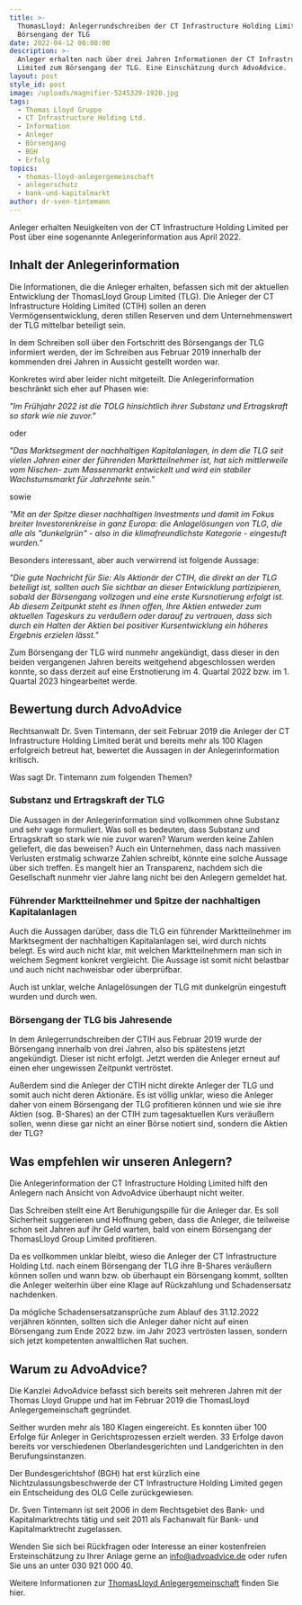 ```yaml
---
title: >-
  ThomasLloyd: Anlegerrundschreiben der CT Infrastructure Holding Limited zum
  Börsengang der TLG 
date: 2022-04-12 00:00:00
description: >-
  Anleger erhalten nach über drei Jahren Informationen der CT Infrastructure
  Limited zum Börsengang der TLG. Eine Einschätzung durch AdvoAdvice. 
layout: post
style_id: post
image: /uploads/magnifier-5245329-1920.jpg
tags:
  - Thomas Lloyd Gruppe
  - CT Infrastructure Holding Ltd.
  - Information
  - Anleger
  - Börsengang
  - BGH
  - Erfolg
topics:
  - thomas-lloyd-anlegergemeinschaft
  - anlegerschutz
  - bank-und-kapitalmarkt
author: dr-sven-tintemann
---
```

Anleger erhalten Neuigkeiten von der CT Infrastructure Holding Limited per Post über eine sogenannte Anlegerinformation aus April 2022.&nbsp;

## Inhalt der Anlegerinformation

Die Informationen, die die Anleger erhalten, befassen sich mit der aktuellen Entwicklung der ThomasLloyd Group Limited (TLG). Die Anleger der CT Infrastructure Holding Limited (CTIH) sollen an deren Vermögensentwicklung, deren stillen Reserven und dem Unternehmenswert der TLG mittelbar beteiligt sein.&nbsp;

In dem Schreiben soll über den Fortschritt des Börsengangs der TLG informiert werden, der im Schreiben aus Februar 2019 innerhalb der kommenden drei Jahren in Aussicht gestellt worden war.

Konkretes wird aber leider nicht mitgeteilt. Die Anlegerinformation beschränkt sich eher auf Phasen wie:&nbsp;

*"Im Frühjahr 2022 ist die TOLG hinsichtlich ihrer Substanz und Ertragskraft so stark wie nie zuvor."*

oder

*"Das Marktsegment der nachhaltigen Kapitalanlagen, in dem die TLG seit vielen Jahren einer der führenden Marktteilnehmer ist, hat sich mittlerweile vom Nischen- zum Massenmarkt entwickelt und wird ein stabiler Wachstumsmarkt für Jahrzehnte sein."*

sowie

*"Mit an der Spitze dieser nachhaltigen Investments und damit im Fokus breiter Investorenkreise in ganz Europa: die Anlagelösungen von TLG, die alle als "dunkelgrün" - also in die klimafreundlichste Kategorie - eingestuft wurden."*

Besonders interessant, aber auch verwirrend ist folgende Aussage:&nbsp;

*"Die gute Nachricht für Sie: Als Aktionär der CTIH, die direkt an der TLG beteiligt ist, sollten auch Sie sichtbar an dieser Entwicklung partizipieren, sobald der Börsengang vollzogen und eine erste Kursnotierung erfolgt ist. Ab diesem Zeitpunkt steht es Ihnen offen, Ihre Aktien entweder zum aktuellen Tageskurs zu veräußern oder darauf zu vertrauen, dass sich durch ein Halten der Aktien bei positiver Kursentwicklung ein höheres Ergebnis erzielen lässt."*

Zum Börsengang der TLG wird nunmehr angekündigt, dass dieser in den beiden vergangenen Jahren bereits weitgehend abgeschlossen werden konnte, so dass derzeit auf eine Erstnotierung im 4. Quartal 2022 bzw. im 1. Quartal 2023 hingearbeitet werde.&nbsp;

## Bewertung durch AdvoAdvice

Rechtsanwalt Dr. Sven Tintemann, der seit Februar 2019 die Anleger der CT Infrastructure Holding Limited berät und bereits mehr als 100 Klagen erfolgreich betreut hat, bewertet die Aussagen in der Anlegerinformation kritisch.&nbsp;

Was sagt Dr. Tintemann zum folgenden Themen?

### Substanz und Ertragskraft der TLG

Die Aussagen in der Anlegerinformation sind vollkommen ohne Substanz und sehr vage formuliert. Was soll es bedeuten, dass Substanz und Ertragskraft so stark wie nie zuvor waren? Warum werden keine Zahlen geliefert, die das beweisen? Auch ein Unternehmen, dass nach massiven Verlusten erstmalig schwarze Zahlen schreibt, könnte eine solche Aussage über sich treffen. Es mangelt hier an Transparenz, nachdem sich die Gesellschaft nunmehr vier Jahre lang nicht bei den Anlegern gemeldet hat.&nbsp;

### Führender Marktteilnehmer und Spitze der nachhaltigen Kapitalanlagen

Auch die Aussagen darüber, dass die TLG ein führender Marktteilnehmer im Marktsegment der nachhaltigen Kapitalanlagen sei, wird durch nichts belegt. Es wird auch nicht klar, mit welchen Marktteilnehmern man sich in welchem Segment konkret vergleicht. Die Aussage ist somit nicht belastbar und auch nicht nachweisbar oder überprüfbar.&nbsp;

Auch ist unklar, welche Anlagelösungen der TLG mit dunkelgrün eingestuft wurden und durch wen.&nbsp;

### Börsengang der TLG bis Jahresende

In dem Anlegerrundschreiben der CTIH aus Februar 2019 wurde der Börsengang innerhalb von drei Jahren, also bis spätestens jetzt angekündigt. Dieser ist nicht erfolgt. Jetzt werden die Anleger erneut auf einen eher ungewissen Zeitpunkt vertröstet.&nbsp;

Außerdem sind die Anleger der CTIH nicht direkte Anleger der TLG und somit auch nicht deren Aktionäre. Es ist völlig unklar, wieso die Anleger daher von einem Börsengang der TLG profitieren können und wie sie ihre Aktien (sog. B-Shares) an der CTIH zum tagesaktuellen Kurs veräußern sollen, wenn diese gar nicht an einer Börse notiert sind, sondern die Aktien der TLG?

## Was empfehlen wir unseren Anlegern?

Die Anlegerinformation der CT Infrastructure Holding Limited hilft den Anlegern nach Ansicht von AdvoAdvice überhaupt nicht weiter.

Das Schreiben stellt eine Art Beruhigungspille für die Anleger dar. Es soll Sicherheit suggerieren und Hoffnung geben, dass die Anleger, die teilweise schon seit Jahren auf ihr Geld warten, bald von einem Börsengang der ThomasLloyd Group Limited profitieren.&nbsp;

Da es vollkommen unklar bleibt, wieso die Anleger der CT Infrastructure Holding Ltd. nach einem Börsengang der TLG ihre B-Shares veräußern können sollen und wann bzw. ob überhaupt ein Börsengang kommt, sollten die Anleger weiterhin über eine Klage auf Rückzahlung und Schadensersatz nachdenken.&nbsp;

Da mögliche Schadensersatzansprüche zum Ablauf des 31.12.2022 verjähren könnten, sollten sich die Anleger daher nicht auf einen Börsengang zum Ende 2022 bzw. im Jahr 2023 vertrösten lassen, sondern sich jetzt kompetenten anwaltlichen Rat suchen.&nbsp;

## Warum zu AdvoAdvice?

Die Kanzlei AdvoAdvice befasst sich bereits seit mehreren Jahren mit der Thomas Lloyd Gruppe und hat im Februar 2019 die ThomasLloyd Anlegergemeinschaft gegründet.&nbsp;

Seither wurden mehr als 180 Klagen eingereicht. Es konnten über 100 Erfolge für Anleger in Gerichtsprozessen erzielt werden. 33 Erfolge davon bereits vor verschiedenen Oberlandesgerichten und Landgerichten in den Berufungsinstanzen.&nbsp;

Der Bundesgerichtshof (BGH) hat erst kürzlich eine Nichtzulassungsbeschwerde der CT Infrastructure Holding Limited gegen ein Entscheidung des OLG Celle zurückgewiesen.&nbsp;

Dr. Sven Tintemann ist seit 2006 in dem Rechtsgebiet des Bank- und Kapitalmarktrechts tätig und seit 2011 als Fachanwalt für Bank- und Kapitalmarktrecht zugelassen.&nbsp;

Wenden Sie sich bei Rückfragen oder Interesse an einer kostenfreien Ersteinschätzung zu Ihrer Anlage gerne an info@advoadvice.de oder rufen Sie uns an unter 030 921 000 40.

Weitere Informationen zur [ThomasLloyd Anlegergemeinschaft](/themen/thomas-lloyd-anlegergemeinschaft/) finden Sie hier.&nbsp;
